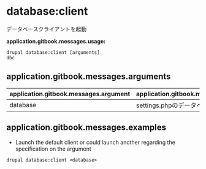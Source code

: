 # database:client
データベースクライアントを起動

**application.gitbook.messages.usage:**
```
drupal database:client [arguments]
dbc
```

## application.gitbook.messages.arguments
application.gitbook.messages.argument | application.gitbook.messages.details
---------|-------------
database | settings.phpのデータベースのキー

## application.gitbook.messages.examples
* Launch the default client or could launch another regarding the specification on the argument
```
drupal database:client <database>
```

